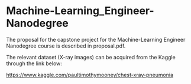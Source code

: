 # Machine-Learning_Engineer-Nanodegree

The proposal for the capstone project for the Machine-Learning Engineer Nanodegree course is described in proposal.pdf.

The relevant dataset (X-ray images) can be acquired from the Kaggle through the link below:

https://www.kaggle.com/paultimothymooney/chest-xray-pneumonia
